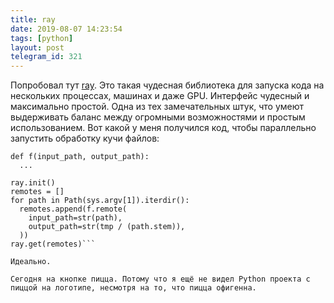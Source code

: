 ```yaml
---
title: ray
date: 2019-08-07 14:23:54
tags: [python]
layout: post
telegram_id: 321
---
```


Попробовал тут [ray](https://github.com/ray-project/ray). Это такая чудесная библиотека для запуска кода на нескольких процессах, машинах и даже GPU. Интерфейс чудесный и максимально простой. Одна из тех замечательных штук, что умеют выдерживать баланс между огромными возможностями и простым использованием. Вот какой у меня получился код, чтобы параллельно запустить обработку кучи файлов:

```@ray.remote
def f(input_path, output_path):
  ...

ray.init()
remotes = []
for path in Path(sys.argv[1]).iterdir():
  remotes.append(f.remote(
    input_path=str(path),
    output_path=str(tmp / (path.stem)),
  ))
ray.get(remotes)```

Идеально.

Сегодня на кнопке пицца. Потому что я ещё не видел Python проекта с пиццой на логотипе, несмотря на то, что пицца офигенна.

